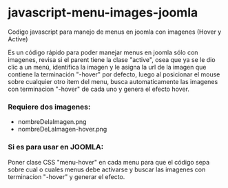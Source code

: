 # javascript-menu-images-joomla
Codigo javascript para manejo de menus en joomla con imagenes (Hover y Active)

Es un código rápido para poder manejar menus en joomla sólo con imagenes, revisa si el parent tiene la clase "active", osea que ya se le dio clic a un menú, identifica la imagen y le asigna la url de la imagen que contiene la terminación "-hover" por defecto, luego al posicionar el mouse sobre cualquier otro item del menu, busca automaticamente las imagenes con terminacion "-hover" de cada uno y genera el efecto hover.

### Requiere dos imagenes:
* nombreDelaImagen.png
* nombreDeLaImagen-hover.png

### Si es para usar en JOOMLA:
Poner clase CSS "menu-hover" en cada menu para que el código sepa sobre cual o cuales menus debe activarse y buscar las imagenes con terminacion "-hover" y generar el efecto.
